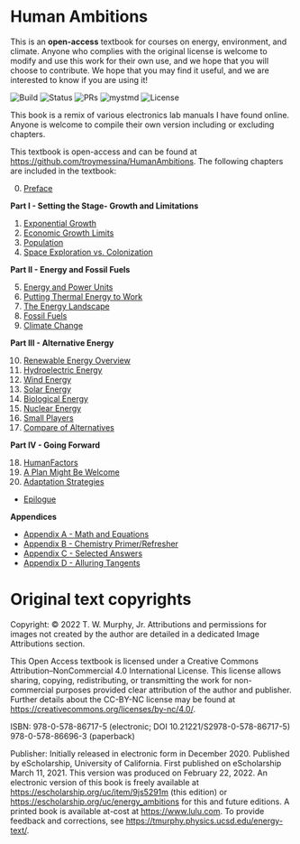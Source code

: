 # Human Ambitions
This is an **open-access** textbook for courses on energy, environment, and climate. Anyone who complies with the original license is welcome to modify and use this work for their own use, and we hope that you will choose to contribute.  We hope that you may find it useful, and we are interested to know if you are using it!

![Build](https://img.shields.io/github/actions/workflow/status/troymessina/HumanAmbitions/deploy.yml?branch=main)
![Status](https://img.shields.io/badge/Status-Active-brightgreen)
![PRs](https://img.shields.io/badge/PRs-Welcome-brightgreen)
![mystmd](https://img.shields.io/badge/Built%20with-mystmd-8A2BE2)
![License](https://badgen.net/badge/license/CC-BY-NC-4.0/green)


This book is a remix of various electronics lab manuals I have found online. Anyone is welcome to compile their own version including or excluding chapters.  

This textbook is open-access and can be found at https://github.com/troymessina/HumanAmbitions. The following chapters are included in the textbook:

0. [Preface](https://troymessina.github.io/HumanAmbitions/)

**Part I - Setting the Stage- Growth and Limitations**

1. [Exponential Growth]()
2. [Economic Growth Limits](https://troymessina.github.io/HumanAmbitions/ch01-exponentialgrowth)
3. [Population](https://troymessina.github.io/HumanAmbitions/ch03-population)
4. [Space Exploration vs. Colonization](https://troymessina.github.io/HumanAmbitions/ch04-spacecolonization)

**Part II - Energy and Fossil Fuels**

5. [Energy and Power Units](https://troymessina.github.io/HumanAmbitions/ch05-energypowerunits)
6. [Putting Thermal Energy to Work](https://troymessina.github.io/HumanAmbitions/ch06-thermalenergy)
7. [The Energy Landscape](https://troymessina.github.io/HumanAmbitions/ch07-energylandscape)
8. [Fossil Fuels](https://troymessina.github.io/HumanAmbitions/ch08-fossilfuels)
9. [Climate Change](https://troymessina.github.io/HumanAmbitions/ch09-climatechange)

**Part III - Alternative Energy**

10. [Renewable Energy Overview](https://troymessina.github.io/HumanAmbitions/ch10-renewableoverview)
11. [Hydroelectric Energy](https://troymessina.github.io/HumanAmbitions/ch11-hydroelectricenergy)
12. [Wind Energy](https://troymessina.github.io/HumanAmbitions/ch12-windenergy)
13. [Solar Energy](https://troymessina.github.io/HumanAmbitions/ch13-solarenergy)
14. [Biological Energy](https://troymessina.github.io/HumanAmbitions/ch14-biologicalenergy)
15. [Nuclear Energy](https://troymessina.github.io/HumanAmbitions/ch15-nuclearenergy)
16. [Small Players](https://troymessina.github.io/HumanAmbitions/ch16-smallplayers)
17. [Compare of Alternatives](https://troymessina.github.io/HumanAmbitions/ch17-comparealternatives)

**Part IV - Going Forward**

18. [HumanFactors](https://troymessina.github.io/HumanAmbitions/ch18-humanfactors)
19. [A Plan Might Be Welcome](https://troymessina.github.io/HumanAmbitions/ch19-aplanwelcome)
20. [Adaptation Strategies](https://troymessina.github.io/HumanAmbitions/ch20-adaptationstrategies)
* [Epilogue](https://troymessina.github.io/HumanAmbitions/epilogue)

**Appendices**

* [Appendix A - Math and Equations](https://troymessina.github.io/HumanAmbitions/appa-math)
* [Appendix B - Chemistry Primer/Refresher](https://troymessina.github.io/HumanAmbitions/appb-chem)
* [Appendix C - Selected Answers](https://troymessina.github.io/HumanAmbitions/appc-solns)
* [Appendix D - Alluring Tangents](https://troymessina.github.io/HumanAmbitions/appd-tangents)


# Original text copyrights
Copyright: © 2022 T. W. Murphy, Jr. Attributions and permissions for images not created by the author are detailed in a dedicated Image Attributions section.

This Open Access textbook is licensed under a Creative Commons Attribution–NonCommercial 4.0 International License. This license allows sharing, copying, redistributing, or transmitting the work for non-commercial purposes provided clear attribution of the author and publisher. Further details about the CC-BY-NC license may be found at https://creativecommons.org/licenses/by-nc/4.0/.

ISBN: 978-0-578-86717-5 (electronic; DOI 10.21221/S2978-0-578-86717-5)
978-0-578-86696-3 (paperback)

Publisher: Initially released in electronic form in December 2020. Published by eScholarship, University of California. First published on eScholarship March 11, 2021. This version was produced on February 22, 2022. An electronic version of this book is freely available at https://escholarship.org/uc/item/9js5291m (this edition) or https://escholarship.org/uc/energy_ambitions for this and future editions. A printed book is available at-cost at https://www.lulu.com. To provide feedback and corrections, see https://tmurphy.physics.ucsd.edu/energy-text/.
